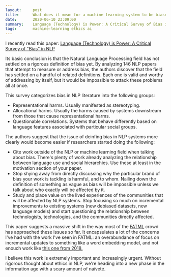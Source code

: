 ```yaml
---
layout:     post
title:      What does it mean for a machine learning system to be biased?
date:       2020-06-10 23:09:00
summary:    Language (Technology) is Power: A Critical Survey of Bias in NLP
tags:       machine-learning ethics ai
---
```


I recently read this paper: [Language (Technology) is Power: A Critical Survey of "Bias" in NLP](https://arxiv.org/abs/2005.14050)

Its basic conclusion is that the Natural Language Processing field has not settled on a rigorous definition of bias yet. By analyzing 146 NLP papers that attempt to measure or address bias, the authors discover that the field has settled on a handful of related definitions. Each one is valid and worthy of addressing by itself, but it would be impossible to attack these problems all at once.

This survey categorizes bias in NLP literature into the following groups:

* Representational harms. Usually manifested as stereotyping.
* Allocational harms. Usually the harms caused by systems downstream from those that cause representational harms.
* Questionable correlations. Systems that behave differently based on language features associated with particular social groups.

The authors suggest that the issue of deinfing bias in NLP systems more clearly would become easier if researchers started doing the following:

* Cite work outside of the NLP or machine learning field when talking about bias. There's plenty of work already analyzing the relationship between language use and social hierarchies. Use these at least in the motivation section of your paper.
* Stop shying away from directly discussing why the particular brand of bias your work is tackling is harmful, and to whom. Nailing down the definition of something as vague as bias will be impossible unless we talk about who exactly will be affected by it.
* Study and place value on the lived experiences of the communities that will be affected by NLP systems. Stop focusing so much on incremental improvements to existing systems (new debiased datasets, new language models) and start questioning the relationship between technologists, technologies, and the communities directly affected.

This paper suggests a massive shift in the way most of the [FATML](https://www.fatml.org/) crowd has approached these issues so far. It encapsulates a lot of the concerns I've had with the work I've seen in FATML: an overabundance of focus on incremental updates to something like a word embedding model, and not enouch work like [this one from 2018.](https://arxiv.org/pdf/1807.00553.pdf)

I believe this work is extremely important and increasingly urgent. Without rigorous thought about ethics in NLP, we're heading into a new phase in the information age with a scary amount of naïveté.